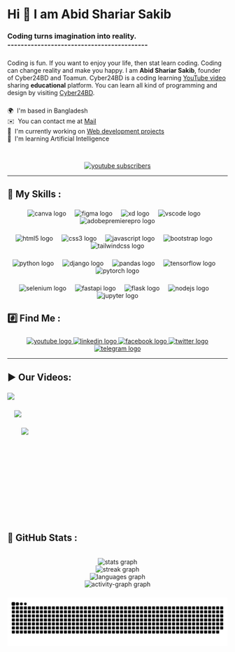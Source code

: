 <h1 align="left">Hi 👋 I am Abid Shariar Sakib</h1>

###

<h3 align="left">Coding turns imagination into reality.<br>------------------------------------------</h3>

###

<p align="left">Coding is fun. If you want to enjoy your life, then stat learn coding. Coding can change reality and make you happy. I am <b color="green">Abid Shariar Sakib</b>, founder of Cyber24BD and Toamun. Cyber24BD is a coding learning <a href="https://www.youtube.com/@cyber24bd">YouTube video</a> sharing <b>educational</b> platform. You can learn all kind of programming and design by visiting <a href="https://www.youtube.com/@cyber24bd">Cyber24BD</a>.</p>

###

<p align="left">
🌍  I'm based in Bangladesh <br> 
✉️  You can contact me at <a href="mailto:abidsakib@skiff.com">Mail</a> <br> 
🚀  I'm currently working on <a href="http://github.com/Cyber24BD/Frontend-Development-2024">Web development projects</a><br> 
🧠  I'm learning Artificial Intelligence</p>

<br clear="both">

   <p align="center">
      <a href="https://www.youtube.com/@Cyber24BD?sub_confirmation=1">
         <img alt="youtube subscribers" title="Subscribe to my YouTube channel" src="https://custom-icon-badges.demolab.com/youtube/channel/subscribers/UC20ZjIfmQrkKWaTKJf0hPvw?color=869EFF&label=SUBSCRIBE Cyber24BD&logo=video&logoColor=white&style=for-the-badge&labelColor=4353E5"/></a>
   </p>

---

<h2 align="left">📖 My Skills :</h2>

###

<div align="center">
<img src="https://cdn.jsdelivr.net/gh/devicons/devicon/icons/canva/canva-original.svg" height="40" alt="canva logo" />
<img width="12" />
<img src="https://cdn.jsdelivr.net/gh/devicons/devicon/icons/figma/figma-original.svg" height="40" alt="figma logo" />
<img width="12" />
<img src="https://skillicons.dev/icons?i=xd" height="40" alt="xd logo" />
<img width="12" />
<img src="https://skillicons.dev/icons?i=vscode" height="40" alt="vscode logo" />
<img width="12" />
<img src="https://cdn.simpleicons.org/adobepremierepro/9999FF" height="40" alt="adobepremierepro logo" />
</div>

###

<div align="center">
<img src="https://skillicons.dev/icons?i=html" height="40" alt="html5 logo" />
<img width="12" />
<img src="https://skillicons.dev/icons?i=css" height="40" alt="css3 logo" />
<img width="12" />
<img src="https://skillicons.dev/icons?i=js" height="40" alt="javascript logo" />
<img width="12" />
<img src="https://cdn.jsdelivr.net/gh/devicons/devicon/icons/bootstrap/bootstrap-original.svg" height="40" alt="bootstrap logo" />
<img width="12" />
<img src="https://skillicons.dev/icons?i=tailwind" height="40" alt="tailwindcss logo" />
</div>

###

<div align="center">
<img src="https://skillicons.dev/icons?i=py" height="40" alt="python logo" />
<img width="12" />
<img src="https://skillicons.dev/icons?i=django" height="40" alt="django logo" />
<img width="12" />
<img src="https://cdn.jsdelivr.net/gh/devicons/devicon/icons/pandas/pandas-original.svg" height="40" alt="pandas logo" />
<img width="12" />
<img src="https://skillicons.dev/icons?i=tensorflow" height="40" alt="tensorflow logo" />
<img width="12" />
<img src="https://skillicons.dev/icons?i=pytorch" height="40" alt="pytorch logo" />
</div>

###

<div align="center">
<img src="https://skillicons.dev/icons?i=selenium" height="40" alt="selenium logo" />
<img width="12" />
<img src="https://skillicons.dev/icons?i=fastapi" height="40" alt="fastapi logo" />
<img width="12" />
<img src="https://skillicons.dev/icons?i=flask" height="40" alt="flask logo" />
<img width="12" />
<img src="https://skillicons.dev/icons?i=nodejs" height="40" alt="nodejs logo" />
<img width="12" />
<img src="https://cdn.simpleicons.org/jupyter/F37626" height="40" alt="jupyter logo" />
</div>

###

<h2 align="left">#️⃣ Find Me :</h2>

###

<div align="center">
<a href="https://www.youtube.com/@cyber24bd" target="_blank">
<img src="https://raw.githubusercontent.com/maurodesouza/profile-readme-generator/master/src/assets/icons/social/youtube/default.svg" width="52" height="40" alt="youtube logo" />
</a>
<a href="https://www.linkedin.com/in/abid-shariar-sakib/" target="_blank">
<img src="https://raw.githubusercontent.com/maurodesouza/profile-readme-generator/master/src/assets/icons/social/linkedin/default.svg" width="52" height="40" alt="linkedin logo" />
</a>
<a href="https://www.facebook.com/toamun.education" target="_blank">
<img src="https://raw.githubusercontent.com/maurodesouza/profile-readme-generator/master/src/assets/icons/social/facebook/default.svg" width="52" height="40" alt="facebook logo" />
</a>
<a href="https://twitter.com/AbidShariarSa" target="_blank">
<img src="https://raw.githubusercontent.com/maurodesouza/profile-readme-generator/master/src/assets/icons/social/twitter/default.svg" width="52" height="40" alt="twitter logo" />
</a>
<a href="https://t.me/cyber03bd" target="_blank">
<img src="https://raw.githubusercontent.com/maurodesouza/profile-readme-generator/master/src/assets/icons/social/telegram/default.svg" width="52" height="40" alt="telegram logo" />
</a>
</div>

---

###
<h2 align="left">▶️ Our Videos:</h2>

###

<a href="https://youtu.be/fNvCMikld4U">
<img align="left" height="150" src="https://gsac.ac.bd/cimages/pandas.jpg" /> </a> <br>

###


<a href="https://youtu.be/WYXPnqrPnCQ">
<img align="left" height="150" src="https://gsac.ac.bd/cimages/pandas.jpg" /></a> <br>

###

<a href="https://youtu.be/ITAn9Sapg5Y">
<img align="left" height="170" src="https://gsac.ac.bd/cimages/Python.png" /></a> 
<br clear="both">


###

<br clear="both">
<h2 align="left">🔄 GitHub Stats :</h2>

<br clear="both">

<div align="center">
<img src="https://github-readme-stats.vercel.app/api?username=Cyber24BD&hide_title=false&hide_rank=false&show_icons=true&include_all_commits=true&count_private=false&disable_animations=false&theme=vue-dark&locale=en&hide_border=true&order=1&custom_title=Cyber24BD%20GitHub%20Stats%20" height="200" alt="stats graph" /> <br>
<img src="https://streak-stats.demolab.com?user=Cyber24BD&locale=en&mode=weekly&theme=vue-dark&hide_border=true&border_radius=5&order=3" height="191" alt="streak graph" /> <br>
<img src="https://github-readme-stats.vercel.app/api/top-langs?username=Cyber24BD&locale=en&hide_title=false&layout=compact&card_width=320&langs_count=10&theme=vue-dark&hide_border=true&order=2" height="175" alt="languages graph" /> <br>
<img src="https://github-readme-activity-graph.vercel.app/graph?username=Cyber24BD&radius=16&theme=vue&area=true&order=5&custom_title=Cyber24BD%20Activity%20&hide_border=true" height="300" alt="activity-graph graph" />
</div>

###

<img src="https://raw.githubusercontent.com/Cyber24BD/Cyber24BD/output/snake.svg" alt="Snake animation" />

###
